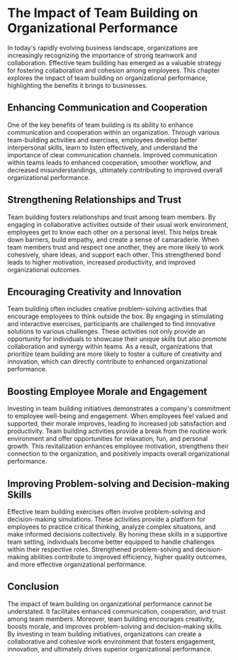 # The Impact of Team Building on Organizational Performance

In today's rapidly evolving business landscape, organizations are increasingly recognizing the importance of strong teamwork and collaboration. Effective team building has emerged as a valuable strategy for fostering collaboration and cohesion among employees. This chapter explores the impact of team building on organizational performance, highlighting the benefits it brings to businesses.

## Enhancing Communication and Cooperation

One of the key benefits of team building is its ability to enhance communication and cooperation within an organization. Through various team-building activities and exercises, employees develop better interpersonal skills, learn to listen effectively, and understand the importance of clear communication channels. Improved communication within teams leads to enhanced cooperation, smoother workflow, and decreased misunderstandings, ultimately contributing to improved overall organizational performance.

## Strengthening Relationships and Trust

Team building fosters relationships and trust among team members. By engaging in collaborative activities outside of their usual work environment, employees get to know each other on a personal level. This helps break down barriers, build empathy, and create a sense of camaraderie. When team members trust and respect one another, they are more likely to work cohesively, share ideas, and support each other. This strengthened bond leads to higher motivation, increased productivity, and improved organizational outcomes.

## Encouraging Creativity and Innovation

Team building often includes creative problem-solving activities that encourage employees to think outside the box. By engaging in stimulating and interactive exercises, participants are challenged to find innovative solutions to various challenges. These activities not only provide an opportunity for individuals to showcase their unique skills but also promote collaboration and synergy within teams. As a result, organizations that prioritize team building are more likely to foster a culture of creativity and innovation, which can directly contribute to enhanced organizational performance.

## Boosting Employee Morale and Engagement

Investing in team building initiatives demonstrates a company's commitment to employee well-being and engagement. When employees feel valued and supported, their morale improves, leading to increased job satisfaction and productivity. Team building activities provide a break from the routine work environment and offer opportunities for relaxation, fun, and personal growth. This revitalization enhances employee motivation, strengthens their connection to the organization, and positively impacts overall organizational performance.

## Improving Problem-solving and Decision-making Skills

Effective team building exercises often involve problem-solving and decision-making simulations. These activities provide a platform for employees to practice critical thinking, analyze complex situations, and make informed decisions collectively. By honing these skills in a supportive team setting, individuals become better equipped to handle challenges within their respective roles. Strengthened problem-solving and decision-making abilities contribute to improved efficiency, higher quality outcomes, and more effective organizational performance.

## Conclusion

The impact of team building on organizational performance cannot be understated. It facilitates enhanced communication, cooperation, and trust among team members. Moreover, team building encourages creativity, boosts morale, and improves problem-solving and decision-making skills. By investing in team building initiatives, organizations can create a collaborative and cohesive work environment that fosters engagement, innovation, and ultimately drives superior organizational performance.
